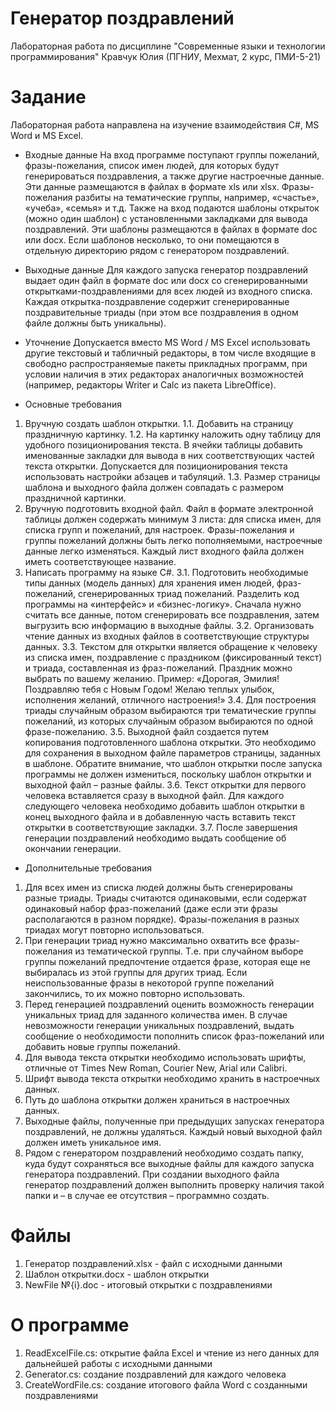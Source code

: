 # Генератор поздравлений
Лабораторная работа по дисциплине "Современные языки и технологии программирования"
Кравчук Юлия (ПГНИУ, Мехмат, 2 курс, ПМИ-5-21)

# Задание
Лабораторная работа направлена на изучение взаимодействия C#, MS Word и MS Excel.

- Входные данные
На вход программе поступают группы пожеланий, фразы-пожелания, список имен людей, для которых будут генерироваться поздравления, а также другие настроечные данные. Эти данные размещаются в файлах в формате xls или xlsx. Фразы-пожелания разбиты на тематические группы, например, «счастье», «учеба», «семья» и т.д. Также на вход подаются шаблоны открыток (можно один шаблон) с установленными закладками для вывода поздравлений. Эти шаблоны размещаются в файлах в формате doc или docx. Если шаблонов несколько, то они помещаются в отдельную директорию рядом с генератором поздравлений. 

- Выходные данные
Для каждого запуска генератор поздравлений выдает один файл в формате doc или docx со сгенерированными открытками-поздравлениями для всех людей из входного списка. Каждая открытка-поздравление содержит сгенерированные поздравительные триады (при этом все поздравления в одном файле должны быть уникальны).

- Уточнение
Допускается вместо MS Word / MS Excel использовать другие текстовый и табличный редакторы, в том числе входящие в свободно распространяемые пакеты прикладных программ, при условии наличия в этих редакторах аналогичных возможностей (например, редакторы Writer и Calc из пакета LibreOffice).

- Основные требования
1.	Вручную создать шаблон открытки.
  1.1.	Добавить на страницу праздничную картинку.
  1.2.	На картинку наложить одну таблицу для удобного позиционирования текста. В ячейки таблицы добавить именованные закладки для вывода в них соответствующих частей текста открытки. Допускается для позиционирования текста использовать настройки абзацев и табуляций.
  1.3.	Размер страницы шаблона и выходного файла должен совпадать с размером праздничной картинки.
2.	Вручную подготовить входной файл. Файл в формате электронной таблицы должен содержать минимум 3 листа: для списка имен, для списка групп и пожеланий, для настроек. Фразы-пожелания и группы пожеланий должны быть легко пополняемыми, настроечные данные легко изменяться. Каждый лист входного файла должен иметь соответствующее название.
3.	Написать программу на языке C#.
  3.1.	Подготовить необходимые типы данных (модель данных) для хранения имен людей, фраз-пожеланий, сгенерированных триад пожеланий. Разделить код программы на «интерфейс» и «бизнес-логику». Сначала нужно считать все данные, потом сгенерировать все поздравления, затем выгрузить всю информацию в выходные файлы.
  3.2.	Организовать чтение данных из входных файлов в соответствующие структуры данных. 
  3.3.	Текстом для открытки является обращение к человеку из списка имен, поздравление с праздником (фиксированный текст) и триада, составленная из фраз-пожеланий. Праздник можно выбрать по вашему желанию. Пример: «Дорогая, Эмилия! Поздравляю тебя с Новым Годом! Желаю теплых улыбок, исполнения желаний, отличного настроения!»
  3.4.	Для построения триады случайным образом выбираются три тематические группы пожеланий, из которых случайным образом выбираются по одной фразе-пожеланию.
  3.5.	Выходной файл создается путем копирования подготовленного шаблона открытки. Это необходимо для сохранения в выходном файле параметров страницы, заданных в шаблоне. Обратите внимание, что шаблон открытки после запуска программы не должен измениться, поскольку шаблон открытки и выходной файл – разные файлы.
  3.6.	Текст открытки для первого человека вставляется сразу в выходной файл. Для каждого следующего человека необходимо добавить шаблон открытки в конец выходного файла и в добавленную часть вставить текст открытки в соответствующие закладки. 
  3.7.	После завершения генерации поздравлений необходимо выдать сообщение об окончании генерации.
  	
- Дополнительные требования
1.	Для всех имен из списка людей должны быть сгенерированы разные триады. Триады считаются одинаковыми, если содержат одинаковый набор фраз-пожеланий (даже если эти фразы располагаются в разном порядке). Фразы-пожелания в разных триадах могут повторно использоваться.
2.	При генерации триад нужно максимально охватить все фразы-пожелания из тематической группы. Т.е. при случайном выборе группы пожеланий предпочтение отдается фразе, которая еще не выбиралась из этой группы для других триад. Если неиспользованные фразы в некоторой группе пожеланий закончились, то их можно повторно использовать.
3.	Перед генерацией поздравлений оценить возможность генерации уникальных триад для заданного количества имен. В случае невозможности генерации уникальных поздравлений, выдать сообщение о необходимости пополнить список фраз-пожеланий или добавить новые группы пожеланий.
4.	Для вывода текста открытки необходимо использовать шрифты, отличные от Times New Roman, Courier New, Arial или Calibri.
5.	Шрифт вывода текста открытки необходимо хранить в настроечных данных.
6.	Путь до шаблона открытки должен храниться в настроечных данных.
7.	Выходные файлы, полученные при предыдущих запусках генератора поздравлений, не должны удаляться. Каждый новый выходной файл должен иметь уникальное имя.
8.	Рядом с генератором поздравлений необходимо создать папку, куда будут сохраняться все выходные файлы для каждого запуска генератора поздравлений. При создании выходного файла генератор поздравлений должен выполнить проверку наличия такой папки и – в случае ее отсутствия – программно создать.

# Файлы
1. Генератор поздравлений.xlsx - файл с исходными данными
2. Шаблон открытки.docx - шаблон открытки
3. NewFile №{i}.doc - итоговый открытки с поздравлениями

# О программе
1. ReadExcelFile.cs: открытие файла Excel и чтение из него данных для дальнейшей работы с исходными данными
2. Generator.cs: создание поздравлений для каждого человека
3. CreateWordFile.cs: создание итогового файла Word с созданными поздравлениями
